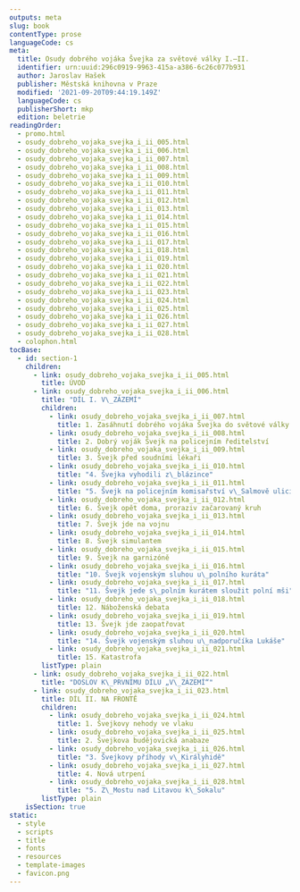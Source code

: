 ```yaml
---
outputs: meta
slug: book
contentType: prose
languageCode: cs
meta:
  title: Osudy dobrého vojáka Švejka za světové války I.–II.
  identifier: urn:uuid:296c0919-9963-415a-a386-6c26c077b931
  author: Jaroslav Hašek
  publisher: Městská knihovna v Praze
  modified: '2021-09-20T09:44:19.149Z'
  languageCode: cs
  publisherShort: mkp
  edition: beletrie
readingOrder:
  - promo.html
  - osudy_dobreho_vojaka_svejka_i_ii_005.html
  - osudy_dobreho_vojaka_svejka_i_ii_006.html
  - osudy_dobreho_vojaka_svejka_i_ii_007.html
  - osudy_dobreho_vojaka_svejka_i_ii_008.html
  - osudy_dobreho_vojaka_svejka_i_ii_009.html
  - osudy_dobreho_vojaka_svejka_i_ii_010.html
  - osudy_dobreho_vojaka_svejka_i_ii_011.html
  - osudy_dobreho_vojaka_svejka_i_ii_012.html
  - osudy_dobreho_vojaka_svejka_i_ii_013.html
  - osudy_dobreho_vojaka_svejka_i_ii_014.html
  - osudy_dobreho_vojaka_svejka_i_ii_015.html
  - osudy_dobreho_vojaka_svejka_i_ii_016.html
  - osudy_dobreho_vojaka_svejka_i_ii_017.html
  - osudy_dobreho_vojaka_svejka_i_ii_018.html
  - osudy_dobreho_vojaka_svejka_i_ii_019.html
  - osudy_dobreho_vojaka_svejka_i_ii_020.html
  - osudy_dobreho_vojaka_svejka_i_ii_021.html
  - osudy_dobreho_vojaka_svejka_i_ii_022.html
  - osudy_dobreho_vojaka_svejka_i_ii_023.html
  - osudy_dobreho_vojaka_svejka_i_ii_024.html
  - osudy_dobreho_vojaka_svejka_i_ii_025.html
  - osudy_dobreho_vojaka_svejka_i_ii_026.html
  - osudy_dobreho_vojaka_svejka_i_ii_027.html
  - osudy_dobreho_vojaka_svejka_i_ii_028.html
  - colophon.html
tocBase:
  - id: section-1
    children:
      - link: osudy_dobreho_vojaka_svejka_i_ii_005.html
        title: ÚVOD
      - link: osudy_dobreho_vojaka_svejka_i_ii_006.html
        title: "DÍL I. V\_ZÁZEMÍ"
        children:
          - link: osudy_dobreho_vojaka_svejka_i_ii_007.html
            title: 1. Zasáhnutí dobrého vojáka Švejka do světové války
          - link: osudy_dobreho_vojaka_svejka_i_ii_008.html
            title: 2. Dobrý voják Švejk na policejním ředitelství
          - link: osudy_dobreho_vojaka_svejka_i_ii_009.html
            title: 3. Švejk před soudními lékaři
          - link: osudy_dobreho_vojaka_svejka_i_ii_010.html
            title: "4. Švejka vyhodili z\_blázince"
          - link: osudy_dobreho_vojaka_svejka_i_ii_011.html
            title: "5. Švejk na policejním komisařství v\_Salmově ulici"
          - link: osudy_dobreho_vojaka_svejka_i_ii_012.html
            title: 6. Švejk opět doma, proraziv začarovaný kruh
          - link: osudy_dobreho_vojaka_svejka_i_ii_013.html
            title: 7. Švejk jde na vojnu
          - link: osudy_dobreho_vojaka_svejka_i_ii_014.html
            title: 8. Švejk simulantem
          - link: osudy_dobreho_vojaka_svejka_i_ii_015.html
            title: 9. Švejk na garnizóně
          - link: osudy_dobreho_vojaka_svejka_i_ii_016.html
            title: "10. Švejk vojenským sluhou u\_polního kuráta"
          - link: osudy_dobreho_vojaka_svejka_i_ii_017.html
            title: "11. Švejk jede s\_polním kurátem sloužit polní mši"
          - link: osudy_dobreho_vojaka_svejka_i_ii_018.html
            title: 12. Náboženská debata
          - link: osudy_dobreho_vojaka_svejka_i_ii_019.html
            title: 13. Švejk jde zaopatřovat
          - link: osudy_dobreho_vojaka_svejka_i_ii_020.html
            title: "14. Švejk vojenským sluhou u\_nadporučíka Lukáše"
          - link: osudy_dobreho_vojaka_svejka_i_ii_021.html
            title: 15. Katastrofa
        listType: plain
      - link: osudy_dobreho_vojaka_svejka_i_ii_022.html
        title: "DOSLOV K\_PRVNÍMU DÍLU „V\_ZÁZEMÍ“"
      - link: osudy_dobreho_vojaka_svejka_i_ii_023.html
        title: DÍL II. NA FRONTĚ
        children:
          - link: osudy_dobreho_vojaka_svejka_i_ii_024.html
            title: 1. Švejkovy nehody ve vlaku
          - link: osudy_dobreho_vojaka_svejka_i_ii_025.html
            title: 2. Švejkova budějovická anabaze
          - link: osudy_dobreho_vojaka_svejka_i_ii_026.html
            title: "3. Švejkovy příhody v\_Királyhidě"
          - link: osudy_dobreho_vojaka_svejka_i_ii_027.html
            title: 4. Nová utrpení
          - link: osudy_dobreho_vojaka_svejka_i_ii_028.html
            title: "5. Z\_Mostu nad Litavou k\_Sokalu"
        listType: plain
    isSection: true
static:
  - style
  - scripts
  - title
  - fonts
  - resources
  - template-images
  - favicon.png
---
```

